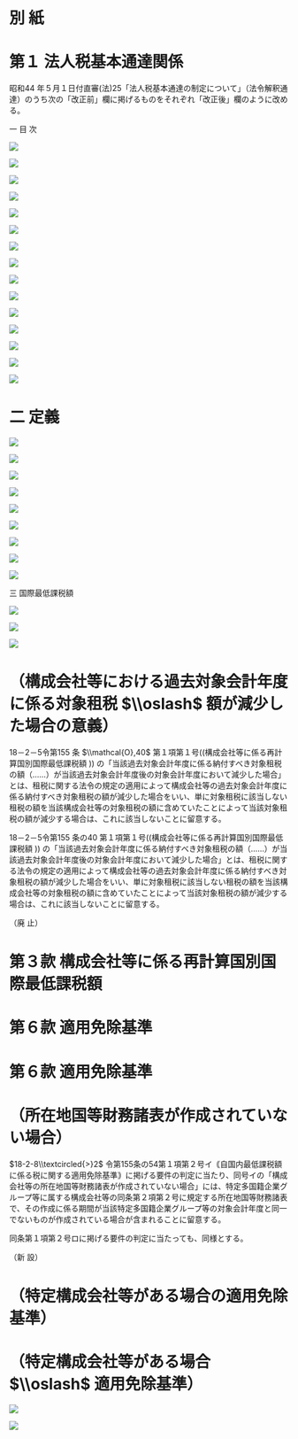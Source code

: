 # 別 紙

# 第１ 法人税基本通達関係

昭和44 年５月１日付直審(法)25「法人税基本通達の制定について」（法令解釈通達）のうち次の「改正前」欄に掲げるものをそれぞれ「改正後」欄のように改める。

一 目 次

![](https://www.nta.go.jp/tmp/6425f555-b5dc-44b6-a021-b0aadea23f7a/images/19b8675603f5e583048c1d2b4651b405271f9dbd85de8e2771bb1020bbe5a7d2.jpg)

![](https://www.nta.go.jp/tmp/6425f555-b5dc-44b6-a021-b0aadea23f7a/images/61d86d467561973f629a74bea8b71e34490f179493626948743fb437a9b1aac3.jpg)

![](https://www.nta.go.jp/tmp/6425f555-b5dc-44b6-a021-b0aadea23f7a/images/0aa56522573ea873f248409d9502f9dbb72e384c031b5a016b5e8df63d2797f0.jpg)

![](https://www.nta.go.jp/tmp/6425f555-b5dc-44b6-a021-b0aadea23f7a/images/3acb46f830ad5aafbd9f3643911704cfc7d3c494b2229d997e5568c0bc4d7e70.jpg)

![](https://www.nta.go.jp/tmp/6425f555-b5dc-44b6-a021-b0aadea23f7a/images/b2d2db121c9eba9e71d94c2c8214fe6c3e5f8533413daa7fbfff59778ff70d46.jpg)

![](https://www.nta.go.jp/tmp/6425f555-b5dc-44b6-a021-b0aadea23f7a/images/6ac4c8b9323664044441d26897b8608e9be8bc00ea946f5c7594155c1f304e39.jpg)

![](https://www.nta.go.jp/tmp/6425f555-b5dc-44b6-a021-b0aadea23f7a/images/b8dfdf5f5120d0e620eb7e1622f4de4f81cd41c3205040c14afea6ae8f72fdfd.jpg)

![](https://www.nta.go.jp/tmp/6425f555-b5dc-44b6-a021-b0aadea23f7a/images/7cb7c90097cdf2db395263c11ae43ce806876b68c49a8e65eca68f81f3900cb6.jpg)

![](https://www.nta.go.jp/tmp/6425f555-b5dc-44b6-a021-b0aadea23f7a/images/b5fa28c8bb6a979bfd43d19f4a5d4cb211900fef9aad077c41e0d92cfafea251.jpg)

![](https://www.nta.go.jp/tmp/6425f555-b5dc-44b6-a021-b0aadea23f7a/images/b92979ff37e53de2051752c5225e1ba19b67eacf30aeb4a4665a9e9b3df9e724.jpg)

![](https://www.nta.go.jp/tmp/6425f555-b5dc-44b6-a021-b0aadea23f7a/images/84bfed397e2e94752b9da93ceeed6c793d8306c2cd72ac021c07c3c5e54a9346.jpg)

![](https://www.nta.go.jp/tmp/6425f555-b5dc-44b6-a021-b0aadea23f7a/images/b11bf653162e6c4154ac6b7387d43f4c6f2e2d2e09f0537615432118b294bbd9.jpg)

![](https://www.nta.go.jp/tmp/6425f555-b5dc-44b6-a021-b0aadea23f7a/images/66a3c8a85c337df87a114c3bd117022ecdfd6a3ab62ffcf6c2f11095a2647f1c.jpg)

![](https://www.nta.go.jp/tmp/6425f555-b5dc-44b6-a021-b0aadea23f7a/images/baafbec7b94a28bca56be6ccf6e2b13d2b1027c2b9de64cc1b081d26a46e6e0c.jpg)

![](https://www.nta.go.jp/tmp/6425f555-b5dc-44b6-a021-b0aadea23f7a/images/9fa58d3ed01097a50df5e17090b68de1024e913fd9765fecf57d6076d4e4fc17.jpg)

# 二 定義

![](https://www.nta.go.jp/tmp/6425f555-b5dc-44b6-a021-b0aadea23f7a/images/30826d53511a5ebf3c7482a67162204fbe31c547262cbe3dcece7870576f9ed4.jpg)

![](https://www.nta.go.jp/tmp/6425f555-b5dc-44b6-a021-b0aadea23f7a/images/65aea82faa4f36990dde7270b3017a09ec2610eddc5dc029e3aaed1eaf035909.jpg)

![](https://www.nta.go.jp/tmp/6425f555-b5dc-44b6-a021-b0aadea23f7a/images/1d779f951c0350276358061d0b9528616eb4513eafb304e9ed10f06250a4ab3a.jpg)

![](https://www.nta.go.jp/tmp/6425f555-b5dc-44b6-a021-b0aadea23f7a/images/7d047b07da4cb1cd53cee6d944cdde1412d50d7b1a75b9479aa4d45bc1a51c8a.jpg)

![](https://www.nta.go.jp/tmp/6425f555-b5dc-44b6-a021-b0aadea23f7a/images/49513091f5837ef3ac60547e9e595b54bbac8535b847a724dd6a05082dc6dac6.jpg)

![](https://www.nta.go.jp/tmp/6425f555-b5dc-44b6-a021-b0aadea23f7a/images/ab17f5267f81e717e7f1ddc35de0bd824159759cf7f48740d96d3b9f80ce86da.jpg)

![](https://www.nta.go.jp/tmp/6425f555-b5dc-44b6-a021-b0aadea23f7a/images/bf9d9fb029aa43bf627a0e2b080c7443b948470a0c9b18c681ade1226d338e48.jpg)

![](https://www.nta.go.jp/tmp/6425f555-b5dc-44b6-a021-b0aadea23f7a/images/683e896edc6921855302c424c91881beabab592fe1d7f32095acc0afd2ef9212.jpg)

![](https://www.nta.go.jp/tmp/6425f555-b5dc-44b6-a021-b0aadea23f7a/images/b4209e9bb4814841c642911c111ef6f6cc6ada609380ab1b09d74f05f906389e.jpg)

三 国際最低課税額

![](https://www.nta.go.jp/tmp/6425f555-b5dc-44b6-a021-b0aadea23f7a/images/d2a2d1ad25b3bfbbd83caf4f096355b78bee5619cd8bed1114f33f6b456f47c9.jpg)

![](https://www.nta.go.jp/tmp/6425f555-b5dc-44b6-a021-b0aadea23f7a/images/c836fe8cd2a27f64bec8ece476230cdd5fc8dd7957485b615e1761ae6f244118.jpg)

![](https://www.nta.go.jp/tmp/6425f555-b5dc-44b6-a021-b0aadea23f7a/images/9e9aaa5b960f1209db19d1af6feed3ca4d23f5f34cc684fea4dfa2e4e8b10293.jpg)

# （構成会社等における過去対象会計年度に係る対象租税 $\\oslash$ 額が減少した場合の意義）

18－2－5令第155 条 $\\mathcal{O},40$ 第１項第１号((構成会社等に係る再計算国別国際最低課税額 )) の「当該過去対象会計年度に係る納付すべき対象租税の額（……）が当該過去対象会計年度後の対象会計年度において減少した場合」とは、租税に関する法令の規定の適用によって構成会社等の過去対象会計年度に係る納付すべき対象租税の額が減少した場合をいい、単に対象租税に該当しない租税の額を当該構成会社等の対象租税の額に含めていたことによって当該対象租税の額が減少する場合は、これに該当しないことに留意する。

18－2－5令第155 条の40 第１項第１号((構成会社等に係る再計算国別国際最低課税額 )) の「当該過去対象会計年度に係る納付すべき対象租税の額（……）が当該過去対象会計年度後の対象会計年度において減少した場合」とは、租税に関する法令の規定の適用によって構成会社等の過去対象会計年度に係る納付すべき対象租税の額が減少した場合をいい、単に対象租税に該当しない租税の額を当該構成会社等の対象租税の額に含めていたことによって当該対象租税の額が減少する場合は、これに該当しないことに留意する。

（廃 止）

# 第３款 構成会社等に係る再計算国別国際最低課税額

# 第６款 適用免除基準

# 第６款 適用免除基準

# （所在地国等財務諸表が作成されていない場合）

$18-2-8\\textcircled{>}2$ 令第155条の54第１項第２号イ｟自国内最低課税額に係る税に関する適用免除基準｠に掲げる要件の判定に当たり、同号イの「構成会社等の所在地国等財務諸表が作成されていない場合」には、特定多国籍企業グループ等に属する構成会社等の同条第２項第２号に規定する所在地国等財務諸表で、その作成に係る期間が当該特定多国籍企業グループ等の対象会計年度と同一でないものが作成されている場合が含まれることに留意する。

同条第１項第２号ロに掲げる要件の判定に当たっても、同様とする。

（新 設）

# （特定構成会社等がある場合の適用免除基準）

# （特定構成会社等がある場合 $\\oslash$ 適用免除基準）

![](https://www.nta.go.jp/tmp/6425f555-b5dc-44b6-a021-b0aadea23f7a/images/d485d7277890c0958fb848c4718af3497dbdf2cc27f8505e7fac6a3de75db4cf.jpg)

![](https://www.nta.go.jp/tmp/6425f555-b5dc-44b6-a021-b0aadea23f7a/images/007e4e7f868119276ba1f32364b4c2d128617aea209707c42f7a9984750c8b0b.jpg)